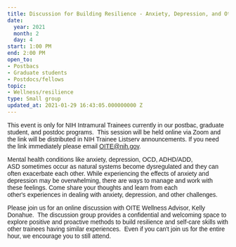 ```yaml
---
title: Discussion for Building Resilience - Anxiety, Depression, and Other Challenges
date:
  year: 2021
  month: 2
  day: 4
start: 1:00 PM
end: 2:00 PM
open_to:
- Postbacs
- Graduate students
- Postdocs/fellows
topic:
- Wellness/resilience
type: Small group
updated_at: 2021-01-29 16:43:05.000000000 Z
---
```

<span style="font-family: arial, helvetica, sans-serif;">This event is
only for NIH Intramural Trainees currently in our postbac, graduate
student, and postdoc programs.  This session will be held online via
Zoom and the link will be distributed in NIH Trainee Listserv
announcements. If you need the link immediately please email
OITE@nih.gov. </span>

<span style="font-family: arial, helvetica, sans-serif;">Mental health
conditions like anxiety, depression, OCD, ADHD/ADD,
ASD sometimes occur as natural systems become dysregulated and they can
often exacerbate each other. While experiencing the effects of anxiety
and depression may be overwhelming, there are ways to manage and work
with these feelings. Come share your thoughts and learn from each
other's experiences in dealing with anxiety, depression, and other
challenges. </span>

<span style="font-family: arial, helvetica, sans-serif;">Please join us
for an online discussion with OITE Wellness Advisor, Kelly Donahue.  The
discussion group provides a confidential and welcoming space to explore
positive and proactive methods to build resilience and self-care skills
with other trainees having similar experiences.  Even if you can\'t join
us for the entire hour, we encourage you to still attend.  </span>

<span style="font-size: 10pt;"> </span>

 
